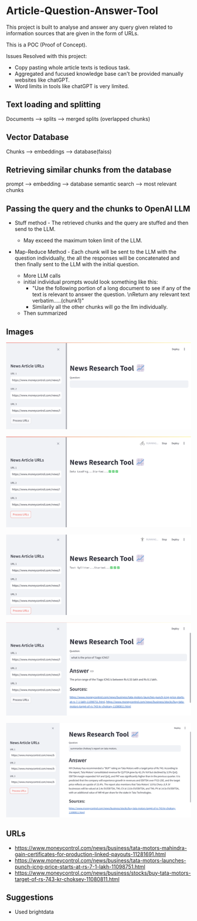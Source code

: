 # Article-Question-Answer-Tool
This project is built to analyse and answer any query given related to information sources that are given in the form of URLs.  

This is a POC (Proof of Concept).

Issues Resolved with this project:
- Copy pasting whole article texts is tedious task.
- Aggregated and fucused knowledge base can't be provided manually websites like chatGPT.
- Word limits in tools like chatGPT is very limited.


## Text loading and splitting

Documents --> splits --> merged splits (overlapped chunks)

## Vector Database

Chunks --> embeddings --> database(faiss) 

## Retrieving similar chunks from the database

prompt --> embedding --> database semantic search --> most relevant chunks

## Passing the query and the chunks to OpenAI LLM

- Stuff method - The retrieved chunks and the query are stuffed and then send to the LLM.
    - May exceed the maximum token limit of the LLM.

- Map-Reduce Method - Each chunk will be sent to the LLM with the question individually, the all the responses will be concatenated and then finally sent to the LLM with the initial question.
    - More LLM calls
    - initial individual prompts would look something like this:
        - "Use the following portion of a long document to see if any of the text is relevant to answer the question. \nReturn any relevant text verbatim.....(chunk1)"
        - Similarily all the other chunks will go the llm individually.
    - Then summarized 


## Images

![alt text](images/image.png)
<br>
<br>
![alt text](images/image-1.png)
<br>
<br>
![alt text](images/image-2.png)
<br>
<br>
![alt text](images/image-3.png)
<br>
<br>
![alt text](images/image-4.png)

## URLs

- https://www.moneycontrol.com/news/business/tata-motors-mahindra-gain-certificates-for-production-linked-payouts-11281691.html
- https://www.moneycontrol.com/news/business/tata-motors-launches-punch-icng-price-starts-at-rs-7-1-lakh-11098751.html
- https://www.moneycontrol.com/news/business/stocks/buy-tata-motors-target-of-rs-743-kr-choksey-11080811.html
## Suggestions
- Used brightdata


